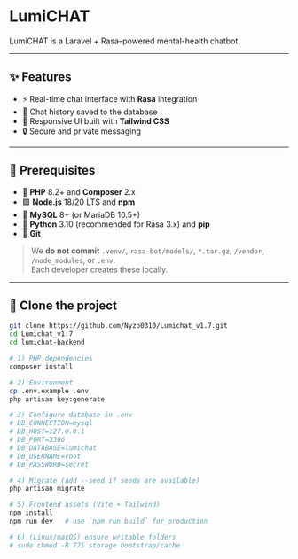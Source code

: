 # LumiCHAT

LumiCHAT is a Laravel + Rasa–powered mental-health chatbot.

---

## ✨ Features
- ⚡ Real-time chat interface with **Rasa** integration
- 💾 Chat history saved to the database
- 🧩 Responsive UI built with **Tailwind CSS**
- 🔒 Secure and private messaging

---

## 🧰 Prerequisites
- 🐘 **PHP** 8.2+ and **Composer** 2.x  
- 🟩 **Node.js** 18/20 LTS and **npm**  
- 🐬 **MySQL** 8+ (or MariaDB 10.5+)  
- 🐍 **Python** 3.10 (recommended for Rasa 3.x) and **pip**  
- 🔧 **Git**

> We **do not commit** `.venv/`, `rasa-bot/models/`, `*.tar.gz`, `/vendor`, `/node_modules`, or `.env`.  
> Each developer creates these locally.

---

## 🧬 Clone the project
```bash
git clone https://github.com/Nyzo0310/Lumichat_v1.7.git
cd Lumichat_v1.7
cd lumichat-backend

# 1) PHP dependencies
composer install

# 2) Environment
cp .env.example .env
php artisan key:generate

# 3) Configure database in .env
# DB_CONNECTION=mysql
# DB_HOST=127.0.0.1
# DB_PORT=3306
# DB_DATABASE=lumichat
# DB_USERNAME=root
# DB_PASSWORD=secret

# 4) Migrate (add --seed if seeds are available)
php artisan migrate

# 5) Frontend assets (Vite + Tailwind)
npm install
npm run dev   # use `npm run build` for production

# 6) (Linux/macOS) ensure writable folders
# sudo chmod -R 775 storage bootstrap/cache
